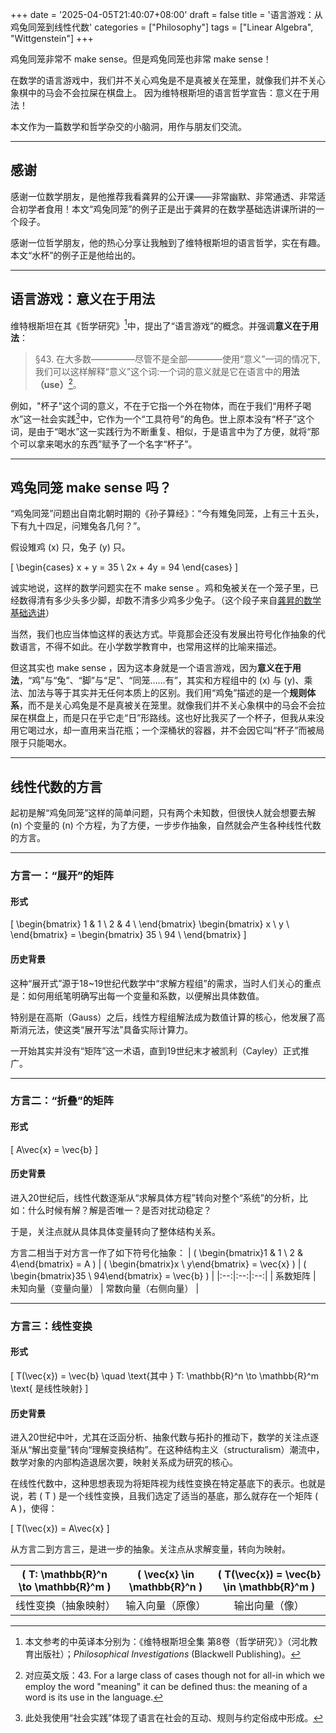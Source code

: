 +++
date = '2025-04-05T21:40:07+08:00'
draft = false
title = '语言游戏：从鸡兔同笼到线性代数'
categories = ["Philosophy"]
tags = ["Linear Algebra", "Wittgenstein"]
+++

鸡兔同笼非常不 make sense。但是鸡兔同笼也非常 make sense！

在数学的语言游戏中，我们并不关心鸡兔是不是真被关在笼里，就像我们并不关心象棋中的马会不会拉屎在棋盘上。
因为维特根斯坦的语言哲学宣告：意义在于用法！

本文作为一篇数学和哲学杂交的小脑洞，用作与朋友们交流。

<!--more-->

---

## 感谢

感谢一位数学朋友，是他推荐我看龚昇的公开课——非常幽默、非常通透、非常适合初学者食用！本文“鸡兔同笼”的例子正是出于龚昇的在数学基础选讲课所讲的一个段子。

感谢一位哲学朋友，他的热心分享让我触到了维特根斯坦的语言哲学，实在有趣。本文“水杯”的例子正是他给出的。

---

## 语言游戏：意义在于用法

维特根斯坦在其《哲学研究》[^1]中，提出了“语言游戏”的概念。并强调**意义在于用法**：

> §43. 在大多数—————尽管不是全部————使用“意义”一词的情况下,我们可以这样解释“意义”这个词:一个词的意义就是它在语言中的**用法（use）**[^2]。

例如，"杯子"这个词的意义，不在于它指一个外在物体，而在于我们“用杯子喝水”这一社会实践[^3]中，它作为一个“工具符号”的角色。世上原本没有“杯子”这个词，是由于“喝水”这一实践行为不断重复、相似，于是语言中为了方便，就将“那个可以拿来喝水的东西”赋予了一个名字“杯子”。

---

## 鸡兔同笼 make sense 吗？

“鸡兔同笼”问题出自南北朝时期的《孙子算经》：“今有雉兔同笼，上有三十五头，下有九十四足，问雉兔各几何？”。

假设雉鸡 \(x\) 只，兔子 \(y\) 只。

\[ \begin{cases} x + y = 35 \\ 2x + 4y = 94 \end{cases} \] 

诚实地说，这样的数学问题实在不 make sense 。鸡和兔被关在一个笼子里，已经数得清有多少头多少脚，却数不清多少鸡多少兔子。（这个段子来自[龚昇的数学基础选讲](https://www.bilibili.com/video/BV17s411N79m/?share_source=copy_web&vd_source=1d5772988c76f4e7508b89905069d280&t=4308)）

当然，我们也应当体恤这样的表达方式。毕竟那会还没有发展出符号化作抽象的代数语言，不得不如此。在小学数学教育中，也常用这样的比喻来描述。

但这其实也 make sense ，因为这本身就是一个语言游戏，因为**意义在于用法**，“鸡”与“兔”、“脚”与“足”、“同笼……有”，其实和方程组中的 \(x\) 与 \(y\)、乘法、加法与等于其实并无任何本质上的区别。我们用“鸡兔”描述的是一个**规则体系**，而不是关心鸡兔是不是真被关在笼里。就像我们并不关心象棋中的马会不会拉屎在棋盘上，而是只在乎它走“日”形路线。这也好比我买了一个杯子，但我从来没用它喝过水，却一直用来当花瓶；一个深桶状的容器，并不会因它叫“杯子”而被局限于只能喝水。

---

## 线性代数的方言

起初是解“鸡兔同笼”这样的简单问题，只有两个未知数，但很快人就会想要去解 \(n\) 个变量的 \(n\) 个方程，为了方便，一步步作抽象，自然就会产生各种线性代数的方言。

---

### 方言一：“展开”的矩阵

#### 形式
\[ \begin{bmatrix} 1 & 1 \\ 2 & 4 \\ \end{bmatrix} \begin{bmatrix} x \\ y \\ \end{bmatrix} = \begin{bmatrix} 35 \\ 94 \\ \end{bmatrix} \] 

#### 历史背景
这种“展开式”源于18~19世纪代数学中“求解方程组”的需求，当时人们关心的重点是：如何用纸笔明确写出每一个变量和系数，以便解出具体数值。

特别是在高斯（Gauss）之后，线性方程组解法成为数值计算的核心，他发展了高斯消元法，使这类“展开写法”具备实际计算力。

一开始其实并没有“矩阵”这一术语，直到19世纪末才被凯利（Cayley）正式推广。

---

### 方言二：“折叠”的矩阵

#### 形式

\[ A\vec{x} = \vec{b} \] 

#### 历史背景

进入20世纪后，线性代数逐渐从“求解具体方程”转向对整个“系统”的分析，比如：什么时候有解？解是否唯一？是否对扰动稳定？

于是，关注点就从具体具体变量转向了整体结构关系。

方言二相当于对方言一作了如下符号化抽象：
| \( \begin{bmatrix}1 & 1 \\ 2 & 4\end{bmatrix} = A \) | \( \begin{bmatrix}x \\ y\end{bmatrix} = \vec{x} \) | \( \begin{bmatrix}35 \\ 94\end{bmatrix} =  \vec{b} \) |
|:--:|:--:|:--:|
| 系数矩阵 | 未知向量（变量向量） | 常数向量（右侧向量） |

---

### 方言三：线性变换

#### 形式

\[ T(\vec{x}) = \vec{b} \quad \text{其中 } T: \mathbb{R}^n \to \mathbb{R}^m \text{ 是线性映射} \] 

#### 历史背景

进入20世纪中叶，尤其在泛函分析、抽象代数与拓扑的推动下，数学的关注点逐渐从“解出变量”转向“理解变换结构”。在这种结构主义（structuralism）潮流中，数学对象的内部构造退居次要，映射关系成为研究的核心。

在线性代数中，这种思想表现为将矩阵视为线性变换在特定基底下的表示。也就是说，若 \( T \) 是一个线性变换，且我们选定了适当的基底，那么就存在一个矩阵 \( A \)，使得：

\[ T(\vec{x}) = A\vec{x} \] 

从方言二到方言三，是进一步的抽象。关注点从求解变量，转向为映射。

| \( T: \mathbb{R}^n \to \mathbb{R}^m \) | \( \vec{x} \in \mathbb{R}^n \) | \( T(\vec{x}) = \vec{b} \in \mathbb{R}^m \) |
|:--:|:--:|:--:|
| 线性变换（抽象映射） | 输入向量（原像） | 输出向量（像） |

[^1]: 本文参考的中英译本分别为：《维特根斯坦全集 第8卷（哲学研究）》（河北教育出版社）；*Philosophical Investigations* (Blackwell Publishing)。

[^2]: 对应英文版：43. For a large class of cases though not for all-in which we employ the word "meaning" it can be defined thus: the meaning of a word is its use in the language.

[^3]: 此处我使用“社会实践”体现了语言在社会的互动、规则与约定俗成中形成。